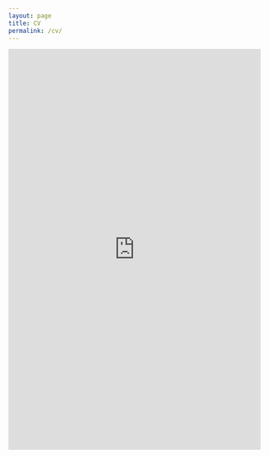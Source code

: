 ```yaml
---
layout: page
title: CV
permalink: /cv/
---
```


<embed src="https://igor-barinov.github.io/public/resume.pdf" type="application/pdf" width="100%" height="800px"/>